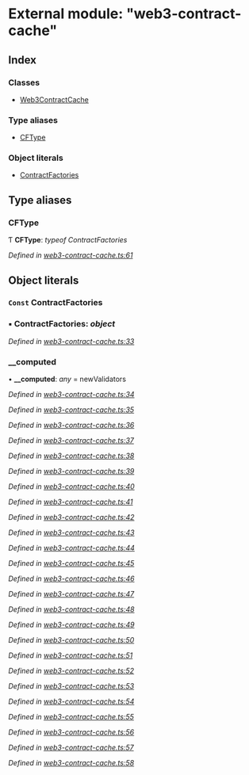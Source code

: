 # External module: "web3-contract-cache"

## Index

### Classes

* [Web3ContractCache](../classes/_web3_contract_cache_.web3contractcache.md)

### Type aliases

* [CFType](_web3_contract_cache_.md#cftype)

### Object literals

* [ContractFactories](_web3_contract_cache_.md#const-contractfactories)

## Type aliases

###  CFType

Ƭ **CFType**: *typeof ContractFactories*

*Defined in [web3-contract-cache.ts:61](https://github.com/celo-org/celo-monorepo/blob/master/packages/sdk/contractkit/src/web3-contract-cache.ts#L61)*

## Object literals

### `Const` ContractFactories

### ▪ **ContractFactories**: *object*

*Defined in [web3-contract-cache.ts:33](https://github.com/celo-org/celo-monorepo/blob/master/packages/sdk/contractkit/src/web3-contract-cache.ts#L33)*

###  __computed

• **__computed**: *any* = newValidators

*Defined in [web3-contract-cache.ts:34](https://github.com/celo-org/celo-monorepo/blob/master/packages/sdk/contractkit/src/web3-contract-cache.ts#L34)*

*Defined in [web3-contract-cache.ts:35](https://github.com/celo-org/celo-monorepo/blob/master/packages/sdk/contractkit/src/web3-contract-cache.ts#L35)*

*Defined in [web3-contract-cache.ts:36](https://github.com/celo-org/celo-monorepo/blob/master/packages/sdk/contractkit/src/web3-contract-cache.ts#L36)*

*Defined in [web3-contract-cache.ts:37](https://github.com/celo-org/celo-monorepo/blob/master/packages/sdk/contractkit/src/web3-contract-cache.ts#L37)*

*Defined in [web3-contract-cache.ts:38](https://github.com/celo-org/celo-monorepo/blob/master/packages/sdk/contractkit/src/web3-contract-cache.ts#L38)*

*Defined in [web3-contract-cache.ts:39](https://github.com/celo-org/celo-monorepo/blob/master/packages/sdk/contractkit/src/web3-contract-cache.ts#L39)*

*Defined in [web3-contract-cache.ts:40](https://github.com/celo-org/celo-monorepo/blob/master/packages/sdk/contractkit/src/web3-contract-cache.ts#L40)*

*Defined in [web3-contract-cache.ts:41](https://github.com/celo-org/celo-monorepo/blob/master/packages/sdk/contractkit/src/web3-contract-cache.ts#L41)*

*Defined in [web3-contract-cache.ts:42](https://github.com/celo-org/celo-monorepo/blob/master/packages/sdk/contractkit/src/web3-contract-cache.ts#L42)*

*Defined in [web3-contract-cache.ts:43](https://github.com/celo-org/celo-monorepo/blob/master/packages/sdk/contractkit/src/web3-contract-cache.ts#L43)*

*Defined in [web3-contract-cache.ts:44](https://github.com/celo-org/celo-monorepo/blob/master/packages/sdk/contractkit/src/web3-contract-cache.ts#L44)*

*Defined in [web3-contract-cache.ts:45](https://github.com/celo-org/celo-monorepo/blob/master/packages/sdk/contractkit/src/web3-contract-cache.ts#L45)*

*Defined in [web3-contract-cache.ts:46](https://github.com/celo-org/celo-monorepo/blob/master/packages/sdk/contractkit/src/web3-contract-cache.ts#L46)*

*Defined in [web3-contract-cache.ts:47](https://github.com/celo-org/celo-monorepo/blob/master/packages/sdk/contractkit/src/web3-contract-cache.ts#L47)*

*Defined in [web3-contract-cache.ts:48](https://github.com/celo-org/celo-monorepo/blob/master/packages/sdk/contractkit/src/web3-contract-cache.ts#L48)*

*Defined in [web3-contract-cache.ts:49](https://github.com/celo-org/celo-monorepo/blob/master/packages/sdk/contractkit/src/web3-contract-cache.ts#L49)*

*Defined in [web3-contract-cache.ts:50](https://github.com/celo-org/celo-monorepo/blob/master/packages/sdk/contractkit/src/web3-contract-cache.ts#L50)*

*Defined in [web3-contract-cache.ts:51](https://github.com/celo-org/celo-monorepo/blob/master/packages/sdk/contractkit/src/web3-contract-cache.ts#L51)*

*Defined in [web3-contract-cache.ts:52](https://github.com/celo-org/celo-monorepo/blob/master/packages/sdk/contractkit/src/web3-contract-cache.ts#L52)*

*Defined in [web3-contract-cache.ts:53](https://github.com/celo-org/celo-monorepo/blob/master/packages/sdk/contractkit/src/web3-contract-cache.ts#L53)*

*Defined in [web3-contract-cache.ts:54](https://github.com/celo-org/celo-monorepo/blob/master/packages/sdk/contractkit/src/web3-contract-cache.ts#L54)*

*Defined in [web3-contract-cache.ts:55](https://github.com/celo-org/celo-monorepo/blob/master/packages/sdk/contractkit/src/web3-contract-cache.ts#L55)*

*Defined in [web3-contract-cache.ts:56](https://github.com/celo-org/celo-monorepo/blob/master/packages/sdk/contractkit/src/web3-contract-cache.ts#L56)*

*Defined in [web3-contract-cache.ts:57](https://github.com/celo-org/celo-monorepo/blob/master/packages/sdk/contractkit/src/web3-contract-cache.ts#L57)*

*Defined in [web3-contract-cache.ts:58](https://github.com/celo-org/celo-monorepo/blob/master/packages/sdk/contractkit/src/web3-contract-cache.ts#L58)*
